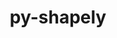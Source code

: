 ---
title: "py-shapely"
layout: cache
categories: [package, develop]
meta: {"compilers": ["apple-clang@=16.0.0", "gcc@=13.2.0"], "num_specs": 27, "num_specs_by_stack": {"ml-darwin-aarch64-mps": 9, "ml-linux-aarch64-cpu": 8, "ml-linux-aarch64-cuda": 8, "ml-linux-x86_64-cpu": 8, "ml-linux-x86_64-cuda": 9, "root": 27}, "oss": ["sequoia", "ubuntu24.04"], "platforms": ["darwin", "linux"], "stacks": ["ml-darwin-aarch64-mps", "ml-linux-aarch64-cpu", "ml-linux-aarch64-cuda", "ml-linux-x86_64-cpu", "ml-linux-x86_64-cuda", "root"], "targets": ["aarch64", "x86_64_v3"], "versions": ["2.0.7"]}
spec_details: [{"compiler": "gcc@=13.2.0", "hash": "3rebo5tmcpjqjbx36wfzhfje5rybdfkp", "os": "ubuntu24.04", "platform": "linux", "size": "-", "stacks": ["ml-linux-aarch64-cpu", "ml-linux-aarch64-cuda", "root"], "target": "aarch64", "variants": ["build_system=python_pip"], "versions": ["2.0.7"]}, {"compiler": "apple-clang@=16.0.0", "hash": "3thllitc4rhzlnporjaiykdh7zw7nlhz", "os": "sequoia", "platform": "darwin", "size": "-", "stacks": ["ml-darwin-aarch64-mps", "root"], "target": "aarch64", "variants": ["build_system=python_pip"], "versions": ["2.0.7"]}, {"compiler": "gcc@=13.2.0", "hash": "3uvmgypsaoxqm67b7qnpvn7ethiqigb3", "os": "ubuntu24.04", "platform": "linux", "size": "-", "stacks": ["ml-linux-aarch64-cpu", "ml-linux-aarch64-cuda", "root"], "target": "aarch64", "variants": ["build_system=python_pip"], "versions": ["2.0.7"]}, {"compiler": "apple-clang@=16.0.0", "hash": "3v6h52jtia4ep2z23k6kcmudr3kufwez", "os": "sequoia", "platform": "darwin", "size": "-", "stacks": ["ml-darwin-aarch64-mps", "root"], "target": "aarch64", "variants": ["build_system=python_pip"], "versions": ["2.0.7"]}, {"compiler": "gcc@=13.2.0", "hash": "4ufiodku56mn2tsiy4ah2nbq5jeindkh", "os": "ubuntu24.04", "platform": "linux", "size": "-", "stacks": ["ml-linux-x86_64-cpu", "ml-linux-x86_64-cuda", "root"], "target": "x86_64_v3", "variants": ["build_system=python_pip"], "versions": ["2.0.7"]}, {"compiler": "apple-clang@=16.0.0", "hash": "5f5khtkz7nj6zpwl6ol3zw7g2ncrpn6b", "os": "sequoia", "platform": "darwin", "size": "-", "stacks": ["ml-darwin-aarch64-mps", "root"], "target": "aarch64", "variants": ["build_system=python_pip"], "versions": ["2.0.7"]}, {"compiler": "apple-clang@=16.0.0", "hash": "6wdpq2izwvbhcvc6guk5ncy54nyxegac", "os": "sequoia", "platform": "darwin", "size": "-", "stacks": ["ml-darwin-aarch64-mps", "root"], "target": "aarch64", "variants": ["build_system=python_pip"], "versions": ["2.0.7"]}, {"compiler": "gcc@=13.2.0", "hash": "7azbrrl7apv6nmrseicvcmem2dk6svnx", "os": "ubuntu24.04", "platform": "linux", "size": "-", "stacks": ["ml-linux-x86_64-cpu", "ml-linux-x86_64-cuda", "root"], "target": "x86_64_v3", "variants": ["build_system=python_pip"], "versions": ["2.0.7"]}, {"compiler": "apple-clang@=16.0.0", "hash": "amb3ljstd3ycx6rnux7jofgjt52elirt", "os": "sequoia", "platform": "darwin", "size": "-", "stacks": ["ml-darwin-aarch64-mps", "root"], "target": "aarch64", "variants": ["build_system=python_pip"], "versions": ["2.0.7"]}, {"compiler": "gcc@=13.2.0", "hash": "bz7ao6ljf4swdhbmgjnyyu6ato4cfj73", "os": "ubuntu24.04", "platform": "linux", "size": "-", "stacks": ["ml-linux-x86_64-cuda", "root"], "target": "x86_64_v3", "variants": ["build_system=python_pip"], "versions": ["2.0.7"]}, {"compiler": "gcc@=13.2.0", "hash": "c6xw5obfadopdn3yfg5ogmowe5tumr6i", "os": "ubuntu24.04", "platform": "linux", "size": "-", "stacks": ["ml-linux-aarch64-cpu", "ml-linux-aarch64-cuda", "root"], "target": "aarch64", "variants": ["build_system=python_pip"], "versions": ["2.0.7"]}, {"compiler": "gcc@=13.2.0", "hash": "dycxpj3gujah7xapq4vf43uo5ejydu5b", "os": "ubuntu24.04", "platform": "linux", "size": "-", "stacks": ["ml-linux-aarch64-cpu", "ml-linux-aarch64-cuda", "root"], "target": "aarch64", "variants": ["build_system=python_pip"], "versions": ["2.0.7"]}, {"compiler": "gcc@=13.2.0", "hash": "elkcgjurgcofdg5jw4wvtas7pllnhsov", "os": "ubuntu24.04", "platform": "linux", "size": "-", "stacks": ["ml-linux-x86_64-cpu", "ml-linux-x86_64-cuda", "root"], "target": "x86_64_v3", "variants": ["build_system=python_pip"], "versions": ["2.0.7"]}, {"compiler": "gcc@=13.2.0", "hash": "hvwqj6ysj3cyyn7qb4uwztkrhduykuqc", "os": "ubuntu24.04", "platform": "linux", "size": "-", "stacks": ["ml-linux-x86_64-cpu", "ml-linux-x86_64-cuda", "root"], "target": "x86_64_v3", "variants": ["build_system=python_pip"], "versions": ["2.0.7"]}, {"compiler": "gcc@=13.2.0", "hash": "ib3vuihxsn23he34uh4s5ryy4c44gvy2", "os": "ubuntu24.04", "platform": "linux", "size": "-", "stacks": ["ml-linux-x86_64-cpu", "ml-linux-x86_64-cuda", "root"], "target": "x86_64_v3", "variants": ["build_system=python_pip"], "versions": ["2.0.7"]}, {"compiler": "gcc@=13.2.0", "hash": "iyrlcvelnfvpuu74rtwdedrbo2ktsykn", "os": "ubuntu24.04", "platform": "linux", "size": "-", "stacks": ["ml-linux-x86_64-cpu", "ml-linux-x86_64-cuda", "root"], "target": "x86_64_v3", "variants": ["build_system=python_pip"], "versions": ["2.0.7"]}, {"compiler": "apple-clang@=16.0.0", "hash": "jgv42y4apsyjfyk5njr2foevtrvphauk", "os": "sequoia", "platform": "darwin", "size": "-", "stacks": ["ml-darwin-aarch64-mps", "root"], "target": "aarch64", "variants": ["build_system=python_pip"], "versions": ["2.0.7"]}, {"compiler": "gcc@=13.2.0", "hash": "k45fqbvkvc3scnulzsgxvm4uqprggktr", "os": "ubuntu24.04", "platform": "linux", "size": "-", "stacks": ["ml-linux-aarch64-cpu", "ml-linux-aarch64-cuda", "root"], "target": "aarch64", "variants": ["build_system=python_pip"], "versions": ["2.0.7"]}, {"compiler": "gcc@=13.2.0", "hash": "melxul47t46xuyjw4ahdifx2gstjxr24", "os": "ubuntu24.04", "platform": "linux", "size": "-", "stacks": ["root"], "target": "aarch64", "variants": ["build_system=python_pip"], "versions": ["2.0.7"]}, {"compiler": "apple-clang@=16.0.0", "hash": "mvoy6paawxfygpcrbxe7m5mlwcpsu252", "os": "sequoia", "platform": "darwin", "size": "-", "stacks": ["ml-darwin-aarch64-mps", "root"], "target": "aarch64", "variants": ["build_system=python_pip"], "versions": ["2.0.7"]}, {"compiler": "apple-clang@=16.0.0", "hash": "qvhfovq7re5xnkuq5yamqhdo4f7xurqz", "os": "sequoia", "platform": "darwin", "size": "-", "stacks": ["ml-darwin-aarch64-mps", "root"], "target": "aarch64", "variants": ["build_system=python_pip"], "versions": ["2.0.7"]}, {"compiler": "gcc@=13.2.0", "hash": "tlsviifyg6arf2howzxg5wjb5o4px4ac", "os": "ubuntu24.04", "platform": "linux", "size": "-", "stacks": ["ml-linux-aarch64-cpu", "ml-linux-aarch64-cuda", "root"], "target": "aarch64", "variants": ["build_system=python_pip"], "versions": ["2.0.7"]}, {"compiler": "gcc@=13.2.0", "hash": "tphnaojowpqvuhrbxx3ukj3lp5e4x5ct", "os": "ubuntu24.04", "platform": "linux", "size": "-", "stacks": ["ml-linux-x86_64-cpu", "ml-linux-x86_64-cuda", "root"], "target": "x86_64_v3", "variants": ["build_system=python_pip"], "versions": ["2.0.7"]}, {"compiler": "apple-clang@=16.0.0", "hash": "wozjhswms6bfdtahzwg7e24otg5lesst", "os": "sequoia", "platform": "darwin", "size": "-", "stacks": ["ml-darwin-aarch64-mps", "root"], "target": "aarch64", "variants": ["build_system=python_pip"], "versions": ["2.0.7"]}, {"compiler": "gcc@=13.2.0", "hash": "xhvcxsf2utjebgndg7hkbm7o47u6vr22", "os": "ubuntu24.04", "platform": "linux", "size": "-", "stacks": ["ml-linux-aarch64-cpu", "ml-linux-aarch64-cuda", "root"], "target": "aarch64", "variants": ["build_system=python_pip"], "versions": ["2.0.7"]}, {"compiler": "gcc@=13.2.0", "hash": "ynk4km2j4buxjyb3nrxsl3gyvc65zbqz", "os": "ubuntu24.04", "platform": "linux", "size": "-", "stacks": ["ml-linux-x86_64-cpu", "ml-linux-x86_64-cuda", "root"], "target": "x86_64_v3", "variants": ["build_system=python_pip"], "versions": ["2.0.7"]}, {"compiler": "gcc@=13.2.0", "hash": "yow5ynb7gashpr4savkcjd7zfg3y5mb6", "os": "ubuntu24.04", "platform": "linux", "size": "-", "stacks": ["ml-linux-aarch64-cpu", "ml-linux-aarch64-cuda", "root"], "target": "aarch64", "variants": ["build_system=python_pip"], "versions": ["2.0.7"]}]
---